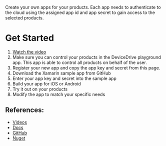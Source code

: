 Create your own apps for your products.
Each app needs to authenticate to the cloud using the assigned app id and app secret to gain access to the selected products.

# Get Started
1. [Watch the video](https://www.youtube.com/watch?v=ffu48lyhWfc&t=1s)
2. Make sure you can control your products in the DeviceDrive playground app. This app is able to control all products on behalf of the user.
3. Register your new app and copy the app key and secret from this page.
4. Download the Xamarin sample app from GitHub
5. Enter your app key and secret into the sample app
6. Build your app for iOS or Android
7. Try it out on your products
8. Modify the app to match your specific needs

## References:
- [Videos](https://www.youtube.com/channel/UCPXLPuDVMSlcc-MEGhW1kGw)
- [Docs](https://devicedrive.com/downloads/)
- [GitHub](https://github.com/DeviceDrive)
- [Nuget](https://www.nuget.org/profiles/devicedrive)
